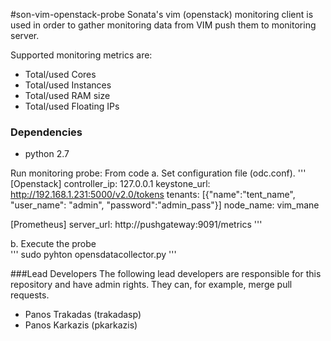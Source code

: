 #son-vim-openstack-probe
Sonata's vim (openstack) monitoring client is used in order to gather monitoring data from VIM push them to monitoring server. 

Supported monitoring metrics are:
 * Total/used Cores
 * Total/used Instances
 * Total/used RAM size
 * Total/used Floating IPs

### Dependencies
 * python 2.7

Run monitoring probe:
From code
a. Set configuration file (odc.conf).
'''
[Openstack]
controller_ip: 127.0.0.1
keystone_url: http://192.168.1.231:5000/v2.0/tokens
tenants: [{"name":"tent_name", "user_name": "admin", "password":"admin_pass"}]
node_name: vim_mane

[Prometheus]
server_url: http://pushgateway:9091/metrics
'''  

b. Execute the probe  
'''
sudo pyhton opensdatacollector.py
'''


###Lead Developers
The following lead developers are responsible for this repository and have admin rights. They can, for example, merge pull requests.

 * Panos Trakadas (trakadasp)
 * Panos Karkazis (pkarkazis)

